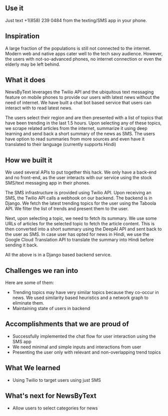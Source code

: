 ## Use it
Just text +1(858) 239 0484 from the texting/SMS app in your phone.

## Inspiration
A large fraction of the populations is still not connected to the internet. Modern web and native apps cater well to the tech savy audience. However, the users with not-so-advanced phones, no internet connection or even the elderly may be left behind.

## What it does
NewsByText leverages the Twilio API and the ubiquitous text messaging feature on mobile phones to provide our users with latest news without the need of internet. We have built a chat bot based service that users can interact with to read latest news. 

The users select their region and are then presented with a list of topics that have been trending in the last 1.5 hours. Upon selecting any of these topics, we scrape related articles from the internet, summarize it using deep learning and send back a short summary of the news as SMS. The users have option to read summaries from more sources and even have it translated to their language (currently supports Hindi)

## How we built it
We used several APIs to put together this hack. We only have a back-end and no front-end, as the user interacts with our service using the stock SMS/text messaging app in their phones.

The SMS infrastructure is provided using Twilio API. Upon receiving an SMS, the Twilio API calls a webhook on our backend. The backend is in Django. We fetch the latest trending topics for the user using the Taboola API. We filter the list of trends and present them to the user. 

Next, upon selecting a topic, we need to fetch its summary. We use some URLs of articles for the selected topic to fetch the article content. This is then converted into a short summary using the DeepAI API and sent back to the user as SMS. In case user has opted for news in Hindi, we use the Google Cloud Translation API to translate the summary into Hindi before sending it back.

All the above is in a Django based backend service.

## Challenges we ran into
Here are some of them:
- Trending topics may have very similar topics because they co-occur in news. We used similarity based heuristics  and a network graph to eliminate them.
- Maintaining state of users in backend

## Accomplishments that we are proud of
- Successfully implemented the chat flow for user interaction using the SMS app
- We need minimal and simple inputs and interactions from user
- Presenting the user only with relevant and non-overlapping trend topics

## What We learned
- Using Twilio to target users using just SMS

## What's next for NewsByText
- Allow users to select categories for news
